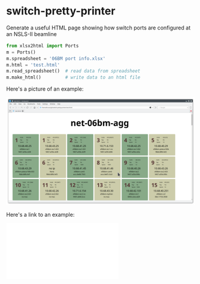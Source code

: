 # switch-pretty-printer
Generate a useful HTML page showing how switch ports are configured at
an NSLS-II beamline

```python
from xlsx2html import Ports
m = Ports()
m.spreadsheet = '06BM port info.xlsx'
m.html = 'test.html'
m.read_spreadsheet()  # read data from spreadsheet
m.make_html()         # write data to an html file
```


Here's a picture of an example:

![example output](./example.png)

Here's a link to an example:

![example](./example_output.html)

